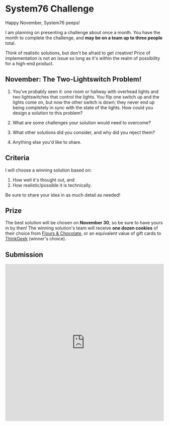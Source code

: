 # System76 Challenge

Happy November, System76 peeps!

I am planning on presenting a challenge about once a month. You have the month
to complete the challenge, and **may be on a team up to three people** total.

Think of realistic solutions, but don't be afraid to get creative! Price of
implementation is not an issue so long as it's within the realm of possibility
for a high-end product.

## November: The Two-Lightswitch Problem!

1. You've probably seen it: one room or hallway with overhead lights and two
   lightswitches that control the lights. You flip one switch up and the lights
   come on, but now the other switch is down; they never end up being completely
   in sync with the state of the lights. How could you design a solution to this
   problem?

2. What are some challenges your solution would need to overcome?

3. What other solutions did you consider, and why did you reject them?

4. Anything else you'd like to share.


## Criteria

I will choose a winning solution based on:

1. How well it's thought out, and
2. How realistic/possible it is technically.

Be sure to share your idea in as much detail as needed!


## Prize

The best solution will be chosen on **November 30**, so be sure to have yours in
by then! The winning solution's team will receive **one dozen cookies** of their
choice from [Flours & Chocolate][fc], or an equivalent value of gift cards to
[ThinkGeek][tg] (winner's choice).


## Submission

<iframe src="https://docs.google.com/forms/d/e/1FAIpQLSdxzCav-w6EIfbCK3ggs7vVh-OfcH9kZYDShARz2cbD-Ci7aQ/viewform?embedded=true" width="100%" height="500" frameborder="0" marginheight="0" marginwidth="0">Loading...</iframe>


[fc]: https://floursandchocolate.co
[tg]: https://thinkgeek.com
